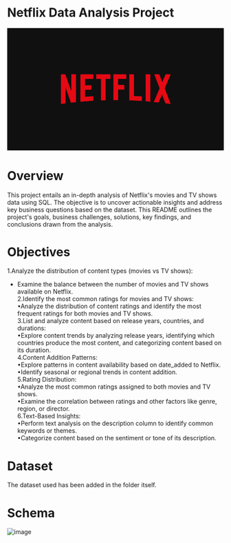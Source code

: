 # Netflix Data Analysis Project

![Netflix logo](https://github.com/vidita30/Netflix_SQL_Project/blob/main/n%20logo.jpg)

# Overview
This project entails an in-depth analysis of Netflix's movies and TV shows data using SQL. The objective is to uncover actionable insights and address key business questions based on the dataset. This README outlines the project's goals, business challenges, solutions, key findings, and conclusions drawn from the analysis.

# Objectives
1.Analyze the distribution of content types (movies vs TV shows): </br>
  - Examine the balance between the number of movies and TV shows available on Netflix.</br>
2.Identify the most common ratings for movies and TV shows:</br>
  •Analyze the distribution of content ratings and identify the most frequent ratings for both movies and TV shows.</br>
3.List and analyze content based on release years, countries, and durations:</br>
  •Explore content trends by analyzing release years, identifying which countries produce the most content, and categorizing    content based on its duration.</br>
4.Content Addition Patterns:</br>
  •Explore patterns in content availability based on date_added to Netflix.</br>
  •Identify seasonal or regional trends in content addition.</br>
5.Rating Distribution:</br>
  •Analyze the most common ratings assigned to both movies and TV shows.</br>
  •Examine the correlation between ratings and other factors like genre, region, or director.</br>
6.Text-Based Insights:</br>
  •Perform text analysis on the description column to identify common keywords or themes.</br>
  •Categorize content based on the sentiment or tone of its description.</br>

# Dataset
The dataset used has been added in the folder itself.

# Schema
![image](https://github.com/user-attachments/assets/599ab87a-a5f0-4516-998b-f34f1fd92067)
